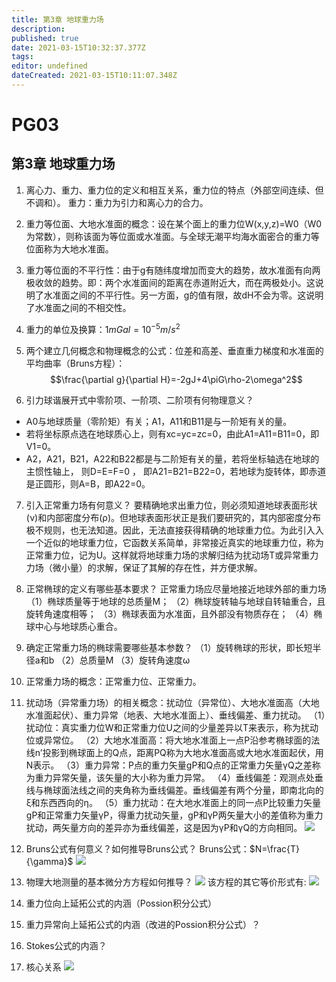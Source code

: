 ```yaml
---
title: 第3章 地球重力场
description: 
published: true
date: 2021-03-15T10:32:37.377Z
tags: 
editor: undefined
dateCreated: 2021-03-15T10:11:07.348Z
---
```


# PG03

## 第3章 地球重力场

1. 离心力、重力、重力位的定义和相互关系，重力位的特点（外部空间连续、但不调和）。
重力：重力为引力和离心力的合力。

2. 重力等位面、大地⽔准面的概念：设在某个面上的重力位W(x,y,z)=W0（W0为常数），则称该面为等位面或水准面。与全球无潮平均海水面密合的重力等位面称为大地水准面。

3. 重力等位面的不平行性：由于g有随纬度增加而变大的趋势，故水准面有向两极收敛的趋势。即：两个水准面间的距离在赤道附近大，而在两极处小。这说明了水准面之间的不平行性。另一方面，g的值有限，故dH不会为零。这说明了水准面之间的不相交性。

4. 重力的单位及换算：$1 mGal=10^{-5} m/s^2$

5. 两个建立几何概念和物理概念的公式：位差和高差、垂直重力梯度和水准面的平均曲率（Bruns方程）：$$\frac{\partial g}{\partial H}=-2gJ+4\piG\rho-2\omega^2$$

6. 引力球谐展开式中零阶项、⼀阶项、二阶项有何物理意义？
* A0与地球质量（零阶矩）有关；A1，A11和B11是与一阶矩有关的量。
* 若将坐标原点选在地球质心上，则有xc=yc=zc=0，由此A1=A11=B11=0，即V1=0。
* A2，A21，B21，A22和B22都是与二阶矩有关的量，若将坐标轴选在地球的主惯性轴上， 则D=E=F=0 ， 即A21=B21=B22=0，若地球为旋转体，即赤道是正圆形，则A=B，即A22=0。

7. 引入正常重力场有何意义？
要精确地求出重力位，则必须知道地球表面形状(ν)和内部密度分布(ρ)。但地球表面形状正是我们要研究的，其内部密度分布极不规则，也无法知道。因此，无法直接获得精确的地球重力位。为此引⼊入一个近似的地球重力位，它函数关系简单，非常接近真实的地球重力位，称为正常重力位，记为U。这样就将地球重力场的求解归结为扰动场T或异常重⼒力场（微小量）的求解，保证了其解的存在性，并方便求解。

8. 正常椭球的定义有哪些基本要求？
正常重力场应尽量地接近地球外部的重力场
（1）椭球质量等于地球的总质量M；
（2）椭球旋转轴与地球自转轴重合，且旋转角速度相等；
（3）椭球表面为水准面，且外部没有物质存在；
（4）椭球中心与地球质心重合。

9. 确定正常重力场的椭球需要哪些基本参数？
（1）旋转椭球的形状，即长短半径a和b
（2）总质量M
（3）旋转角速度ω

10. 正常重力场的概念：正常重力位、正常重力。

11. 扰动场（异常重力场）的相关概念：扰动位（异常位）、大地水准面高（大地水准面起伏）、重力异常（地表、大地水准面上）、垂线偏差、重力扰动。
（1）扰动位：真实重力位W和正常重力位U之间的少量差异以T来表示，称为扰动位或异常位。
（2）大地水准面高：将大地水准面上一点P沿参考椭球面的法线n’投影到椭球面上的Q点，距离PQ称为大地水准面高或大地水准面起伏，用N表示。
（3）重力异常：P点的重力矢量gP和Q点的正常重力矢量γQ之差称为重力异常矢量，该矢量的大小称为重力异常。
（4）垂线偏差：观测点处垂线与椭球面法线之间的夹角称为垂线偏差。垂线偏差有两个分量，即南北向的ξ和东⻄西向的η。
（5）重力扰动：在大地水准面上的同一点P比较重力矢量gP和正常重力矢量γP，得重力扰动矢量，gP和γP两矢量大小的差值称为重力扰动，两矢量方向的差异亦为垂线偏差，这是因为γP和γQ的方向相同。
![](@attachment/Clipboard_2020-11-28-23-48-44.png)

12. Bruns公式有何意义？如何推导Bruns公式？
Bruns公式：$N=\frac{T}{\gamma}$
![](@attachment/Clipboard_2020-11-28-23-50-31.png)

13. 物理大地测量的基本微分⽅方程如何推导？
![](@attachment/Clipboard_2020-11-28-23-49-13.png)
该方程的其它等价形式有:
![](@attachment/Clipboard_2020-11-28-23-51-04.png)

14. 重力位向上延拓公式的内涵（Possion积分公式）

15. 重力异常向上延拓公式的内涵（改进的Possion积分公式）？

16. Stokes公式的内涵？

17. 核心关系
![](@attachment/Clipboard_2020-11-28-23-53-35.png)

